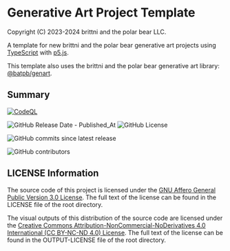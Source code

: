 # Generative Art Project Template

Copyright (C) 2023-2024 brittni and the polar bear LLC.

A template for new brittni and the polar bear generative art projects using [TypeScript](https://www.typescriptlang.org/) with [p5.js](https://p5js.org/).

This template also uses the brittni and the polar bear generative art
library: [@batpb/genart](https://www.npmjs.com/package/@batpb/genart).

## Summary

[![CodeQL](https://github.com/brittni-and-the-polar-bear/generative-art-project-template/actions/workflows/codeql.yml/badge.svg)](https://github.com/brittni-and-the-polar-bear/generative-art-project-template/actions/workflows/codeql.yml)

![GitHub Release Date - Published_At](https://img.shields.io/github/release-date/brittni-and-the-polar-bear/generative-art-project-template) ![GitHub License](https://img.shields.io/github/license/brittni-and-the-polar-bear/generative-art-project-template)

![GitHub commits since latest release](https://img.shields.io/github/commits-since/brittni-and-the-polar-bear/generative-art-project-template/latest)

![GitHub contributors](https://img.shields.io/github/contributors-anon/brittni-and-the-polar-bear/generative-art-project-template)

## LICENSE Information

The source code of this project is licensed under
the [GNU Affero General Public Version 3.0 License](https://www.gnu.org/licenses/agpl-3.0.en.html).
The full text of the license can be found in the LICENSE file of the root directory.

The visual outputs of this distribution of the source code are licensed under the
[Creative Commons Attribution-NonCommercial-NoDerivatives 4.0 International (CC BY-NC-ND 4.0) License](https://creativecommons.org/licenses/by-nc-nd/4.0/).
The full text of the license can be found in the OUTPUT-LICENSE file of the root directory.
